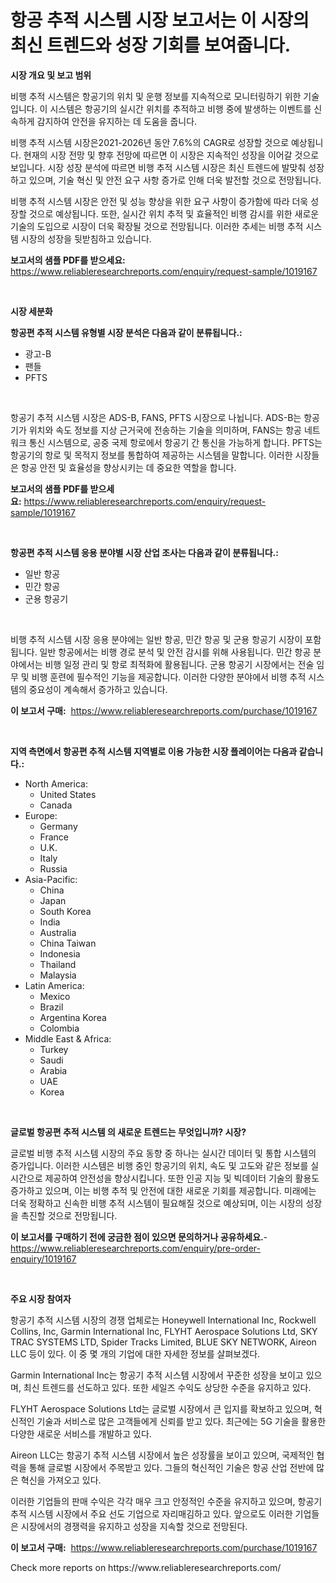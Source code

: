<p><h1>항공 추적 시스템 시장 보고서는 이 시장의 최신 트렌드와 성장 기회를 보여줍니다.</h1></p><p><strong>시장 개요 및 보고 범위</strong></p>
<p><p>비행 추적 시스템은 항공기의 위치 및 운행 정보를 지속적으로 모니터링하기 위한 기술입니다. 이 시스템은 항공기의 실시간 위치를 추적하고 비행 중에 발생하는 이벤트를 신속하게 감지하여 안전을 유지하는 데 도움을 줍니다.</p><p>비행 추적 시스템 시장은2021-2026년 동안 7.6%의 CAGR로 성장할 것으로 예상됩니다. 현재의 시장 전망 및 향후 전망에 따르면 이 시장은 지속적인 성장을 이어갈 것으로 보입니다. 시장 성장 분석에 따르면 비행 추적 시스템 시장은 최신 트렌드에 발맞춰 성장하고 있으며, 기술 혁신 및 안전 요구 사항 증가로 인해 더욱 발전할 것으로 전망됩니다.</p><p>비행 추적 시스템 시장은 안전 및 성능 향상을 위한 요구 사항이 증가함에 따라 더욱 성장할 것으로 예상됩니다. 또한, 실시간 위치 추적 및 효율적인 비행 감시를 위한 새로운 기술의 도입으로 시장이 더욱 확장될 것으로 전망됩니다. 이러한 추세는 비행 추적 시스템 시장의 성장을 뒷받침하고 있습니다.</p></p>
<p><strong>보고서의 샘플 PDF를 받으세요:</strong> <a href="https://www.reliableresearchreports.com/enquiry/request-sample/1019167">https://www.reliableresearchreports.com/enquiry/request-sample/1019167</a></p>
<p>&nbsp;</p>
<p><strong>시장 세분화</strong></p>
<p><strong>항공편 추적 시스템 유형별 시장 분석은 다음과 같이 분류됩니다.:</strong></p>
<p><ul><li>광고-B</li><li>팬들</li><li>PFTS</li></ul></p>
<p>&nbsp;</p>
<p><p>항공기 추적 시스템 시장은 ADS-B, FANS, PFTS 시장으로 나뉩니다. ADS-B는 항공기가 위치와 속도 정보를 지상 근거국에 전송하는 기술을 의미하며, FANS는 항공 네트워크 통신 시스템으로, 공중 국제 항로에서 항공기 간 통신을 가능하게 합니다. PFTS는 항공기의 항로 및 목적지 정보를 통합하여 제공하는 시스템을 말합니다. 이러한 시장들은 항공 안전 및 효율성을 향상시키는 데 중요한 역할을 합니다.</p></p>
<p><strong>보고서의 샘플 PDF를 받으세요:</strong>&nbsp;<a href="https://www.reliableresearchreports.com/enquiry/request-sample/1019167">https://www.reliableresearchreports.com/enquiry/request-sample/1019167</a></p>
<p>&nbsp;</p>
<p><strong> 항공편 추적 시스템 응용 분야별 시장 산업 조사는 다음과 같이 분류됩니다.:</strong></p>
<p><ul><li>일반 항공</li><li>민간 항공</li><li>군용 항공기</li></ul></p>
<p>&nbsp;</p>
<p><p>비행 추적 시스템 시장 응용 분야에는 일반 항공, 민간 항공 및 군용 항공기 시장이 포함됩니다. 일반 항공에서는 비행 경로 분석 및 안전 감시를 위해 사용됩니다. 민간 항공 분야에서는 비행 일정 관리 및 항로 최적화에 활용됩니다. 군용 항공기 시장에서는 전술 임무 및 비행 훈련에 필수적인 기능을 제공합니다. 이러한 다양한 분야에서 비행 추적 시스템의 중요성이 계속해서 증가하고 있습니다.</p></p>
<p><strong>이 보고서 구매:</strong>&nbsp; <a href="https://www.reliableresearchreports.com/purchase/1019167">https://www.reliableresearchreports.com/purchase/1019167</a></p>
<p>&nbsp;</p>
<p><strong>지역 측면에서 항공편 추적 시스템 지역별로 이용 가능한 시장 플레이어는 다음과 같습니다.:</strong></p>
<p><ul>
    <li>
        North America:
        <ul>
            <li>United States</li>
            <li>Canada</li>
        </ul>
    </li>
    <li>
        Europe:
        <ul>
            <li>Germany</li>
            <li>France</li>
            <li>U.K.</li>
            <li>Italy</li>
            <li>Russia</li>
        </ul>
    </li>
    <li>
        Asia-Pacific:
        <ul>
            <li>China</li>
            <li>Japan</li>
            <li>South Korea</li>
            <li>India</li>
            <li>Australia</li>
            <li>China Taiwan</li>
            <li>Indonesia</li>
            <li>Thailand</li>
            <li>Malaysia</li>
        </ul>
    </li>
    <li>
        Latin America:
        <ul>
            <li>Mexico</li>
            <li>Brazil</li>
            <li>Argentina Korea</li>
            <li>Colombia</li>
        </ul>
    </li>
    <li>
        Middle East & Africa:
        <ul>
            <li>Turkey</li>
            <li>Saudi</li>
            <li>Arabia</li>
            <li>UAE</li>
            <li>Korea</li>
        </ul>
    </li>
    </ul></p>
<p>&nbsp;</p>
<p><strong>글로벌 항공편 추적 시스템 의 새로운 트렌드는 무엇입니까? 시장?</strong></p>
<p><p>글로벌 비행 추적 시스템 시장의 주요 동향 중 하나는 실시간 데이터 및 통합 시스템의 증가입니다. 이러한 시스템은 비행 중인 항공기의 위치, 속도 및 고도와 같은 정보를 실시간으로 제공하여 안전성을 향상시킵니다. 또한 인공 지능 및 빅데이터 기술의 활용도 증가하고 있으며, 이는 비행 추적 및 안전에 대한 새로운 기회를 제공합니다. 미래에는 더욱 정확하고 신속한 비행 추적 시스템이 필요해질 것으로 예상되며, 이는 시장의 성장을 촉진할 것으로 전망됩니다.</p></p>
<p><strong>이 보고서를 구매하기 전에 궁금한 점이 있으면 문의하거나 공유하세요.</strong>- <a href="https://www.reliableresearchreports.com/enquiry/pre-order-enquiry/1019167">https://www.reliableresearchreports.com/enquiry/pre-order-enquiry/1019167</a></p>
<p>&nbsp;</p>
<p><strong>주요 시장 참여자</strong></p>
<p><p>항공기 추적 시스템 시장의 경쟁 업체로는 Honeywell International Inc, Rockwell Collins, Inc, Garmin International Inc, FLYHT Aerospace Solutions Ltd, SKY TRAC SYSTEMS LTD, Spider Tracks Limited, BLUE SKY NETWORK, Aireon LLC 등이 있다. 이 중 몇 개의 기업에 대한 자세한 정보를 살펴보겠다.</p><p>Garmin International Inc는 항공기 추적 시스템 시장에서 꾸준한 성장을 보이고 있으며, 최신 트렌드를 선도하고 있다. 또한 세일즈 수익도 상당한 수준을 유지하고 있다.</p><p>FLYHT Aerospace Solutions Ltd는 글로벌 시장에서 큰 입지를 확보하고 있으며, 혁신적인 기술과 서비스로 많은 고객들에게 신뢰를 받고 있다. 최근에는 5G 기술을 활용한 다양한 새로운 서비스를 개발하고 있다.</p><p>Aireon LLC는 항공기 추적 시스템 시장에서 높은 성장률을 보이고 있으며, 국제적인 협력을 통해 글로벌 시장에서 주목받고 있다. 그들의 혁신적인 기술은 항공 산업 전반에 많은 혁신을 가져오고 있다.</p><p>이러한 기업들의 판매 수익은 각각 매우 크고 안정적인 수준을 유지하고 있으며, 항공기 추적 시스템 시장에서 주요 선도 기업으로 자리매김하고 있다. 앞으로도 이러한 기업들은 시장에서의 경쟁력을 유지하고 성장을 지속할 것으로 전망된다.</p></p>
<p><strong>이 보고서 구매:</strong>&nbsp;&nbsp;<a href="https://www.reliableresearchreports.com/purchase/1019167">https://www.reliableresearchreports.com/purchase/1019167</a></p>
<p>Check more reports on https://www.reliableresearchreports.com/</p>
